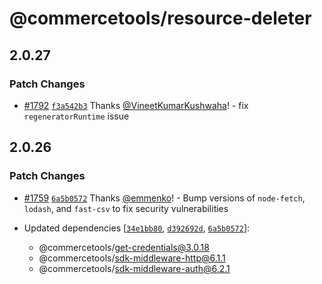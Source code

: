 # @commercetools/resource-deleter

## 2.0.27

### Patch Changes

- [#1792](https://github.com/commercetools/nodejs/pull/1792) [`f3a542b3`](https://github.com/commercetools/nodejs/commit/f3a542b3155f7a293c77af53b80017e7a691bf99) Thanks [@VineetKumarKushwaha](https://github.com/VineetKumarKushwaha)! - fix `regeneratorRuntime` issue

## 2.0.26

### Patch Changes

- [#1759](https://github.com/commercetools/nodejs/pull/1759) [`6a5b0572`](https://github.com/commercetools/nodejs/commit/6a5b05728f6fcb7e74e752962553870b9a89c1fe) Thanks [@emmenko](https://github.com/emmenko)! - Bump versions of `node-fetch`, `lodash`, and `fast-csv` to fix security vulnerabilities

- Updated dependencies [[`34e1bb80`](https://github.com/commercetools/nodejs/commit/34e1bb8010225fcc5ea7459bdd93f330eb7dd37d), [`d392692d`](https://github.com/commercetools/nodejs/commit/d392692d714b87ec04a1a4e2dac59946c713d213), [`6a5b0572`](https://github.com/commercetools/nodejs/commit/6a5b05728f6fcb7e74e752962553870b9a89c1fe)]:
  - @commercetools/get-credentials@3.0.18
  - @commercetools/sdk-middleware-http@6.1.1
  - @commercetools/sdk-middleware-auth@6.2.1
